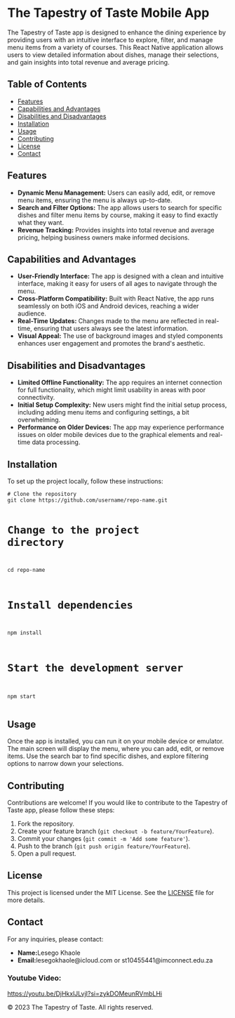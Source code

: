 <!DOCTYPE html>
<html lang="en">
<head>
    <meta charset="UTF-8">
    <meta name="viewport" content="width=device-width, initial-scale=1.0">
    
    
</head>
<body>

<h1>The Tapestry of Taste Mobile App</h1>
<p>The Tapestry of Taste app is designed to enhance the dining experience by providing users with an intuitive interface to explore, filter, and manage menu items from a variety of courses. This React Native application allows users to view detailed information about dishes, manage their selections, and gain insights into total revenue and average pricing.</p>

<h2>Table of Contents</h2>
<ul>
    <li><a href="#features">Features</a></li>
    <li><a href="#capabilities-and-advantages">Capabilities and Advantages</a></li>
    <li><a href="#disabilities-and-disadvantages">Disabilities and Disadvantages</a></li>
    <li><a href="#installation">Installation</a></li>
    <li><a href="#usage">Usage</a></li>
    <li><a href="#contributing">Contributing</a></li>
    <li><a href="#license">License</a></li>
    <li><a href="#contact">Contact</a></li>
</ul>

<div class="features">
    <h2 id="features">Features</h2>
    <ul>
        <li><strong>Dynamic Menu Management:</strong> Users can easily add, edit, or remove menu items, ensuring the menu is always up-to-date.</li>
        <li><strong>Search and Filter Options:</strong> The app allows users to search for specific dishes and filter menu items by course, making it easy to find exactly what they want.</li>
        <li><strong>Revenue Tracking:</strong> Provides insights into total revenue and average pricing, helping business owners make informed decisions.</li>
    </ul>
</div>

<div class="capabilities">
    <h2 id="capabilities-and-advantages">Capabilities and Advantages</h2>
    <ul>
        <li><strong>User-Friendly Interface:</strong> The app is designed with a clean and intuitive interface, making it easy for users of all ages to navigate through the menu.</li>
        <li><strong>Cross-Platform Compatibility:</strong> Built with React Native, the app runs seamlessly on both iOS and Android devices, reaching a wider audience.</li>
        <li><strong>Real-Time Updates:</strong> Changes made to the menu are reflected in real-time, ensuring that users always see the latest information.</li>
        <li><strong>Visual Appeal:</strong> The use of background images and styled components enhances user engagement and promotes the brand's aesthetic.</li>
    </ul>
</div>

<div class="disadvantages">
    <h2 id="disabilities-and-disadvantages">Disabilities and Disadvantages</h2>
    <ul>
        <li><strong>Limited Offline Functionality:</strong> The app requires an internet connection for full functionality, which might limit usability in areas with poor connectivity.</li>
        <li><strong>Initial Setup Complexity:</strong> New users might find the initial setup process, including adding menu items and configuring settings, a bit overwhelming.</li>
        <li><strong>Performance on Older Devices:</strong> The app may experience performance issues on older mobile devices due to the graphical elements and real-time data processing.</li>
    </ul>
</div>

<h2 id="installation">Installation</h2>
<p>To set up the project locally, follow these instructions:</p>
<pre><code># Clone the repository
git clone https://github.com/username/repo-name.git

# Change to the project directory
cd repo-name

# Install dependencies
npm install

# Start the development server
npm start
</code></pre>

<h2 id="usage">Usage</h2>
<p>Once the app is installed, you can run it on your mobile device or emulator. The main screen will display the menu, where you can add, edit, or remove items. Use the search bar to find specific dishes, and explore filtering options to narrow down your selections.</p>

<h2 id="contributing">Contributing</h2>
<p>Contributions are welcome! If you would like to contribute to the Tapestry of Taste app, please follow these steps:</p>
<ol>
    <li>Fork the repository.</li>
    <li>Create your feature branch (<code>git checkout -b feature/YourFeature</code>).</li>
    <li>Commit your changes (<code>git commit -m 'Add some feature'</code>).</li>
    <li>Push to the branch (<code>git push origin feature/YourFeature</code>).</li>
    <li>Open a pull request.</li>
</ol>

<h2 id="license">License</h2>
<p>This project is licensed under the MIT License. See the <a href="LICENSE">LICENSE</a> file for more details.</p>

<h2 id="contact">Contact</h2>
<p>For any inquiries, please contact:</p>
<ul>
    <li><strong>Name:</strong>Lesego Khaole</li>
    <li><strong>Email:</strong>lesegokhaole@icloud.com or st10455441@imconnect.edu.za</li>
    
</ul>

<h3>Youtube Video:</h3>
<a href="https://youtu.be/DjHkxlJLvjI?si=zykDOMeunRVmbLHi">https://youtu.be/DjHkxlJLvjI?si=zykDOMeunRVmbLHi</a>

<footer>
    <p>&copy; 2023 The Tapestry of Taste. All rights reserved.</p>
</footer>

</body>
</html>
